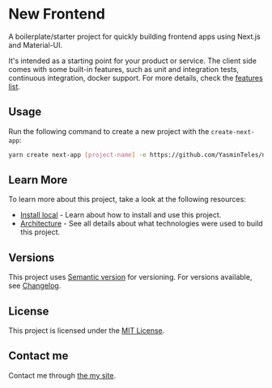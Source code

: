 # New Frontend

A boilerplate/starter project for quickly building frontend apps using Next.js and Material-UI.

It's intended as a starting point for your product or service. The client side comes with some built-in features, such as unit and integration tests, continuous integration, docker support. For more details, check the [features list](HISTORY.md#built-with).

## Usage

Run the following command to create a new project with the `create-next-app`:

```bash
yarn create next-app [project-name] -e https://github.com/YasminTeles/new-frontend
```

## Learn More

To learn more about this project, take a look at the following resources:

- [Install local](INSTALL.md) - Learn about how to install and use this project.
- [Architecture](HISTORY.md) - See all details about what technologies were used to build this project.

## Versions

This project uses [Semantic version](http://semver.org) for versioning. For versions available, see [Changelog](CHANGELOG.md).

## License

This project is licensed under the [MIT License](LICENSE).

## Contact me

Contact me through [the my site](https://yasminteles.com).

